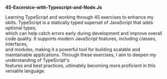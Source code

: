
<b>45-Excersice-with-Typescript-and-Node.Js</b>
  
Learning TypeScript and working through 45 exercises to enhance my skills. TypeScript is a statically typed superset of JavaScript that adds optional types,
<br>
which can help catch errors early during development and improve overall code quality. It supports modern JavaScript features, including classes, interfaces,
<br>
and modules, making it a powerful tool for building scalable and maintainable applications. Through these exercises, I aim to deepen my understanding of TypeScript's
<br>
features and best practices, ultimately becoming more proficient in this versatile language.
